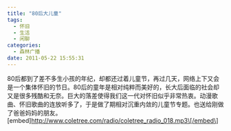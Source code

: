 ```yaml
---
title: "80后大儿童"
tags:
  - 怀旧
  - 生活
  - 闲聊
categories:
  - 森林广播
date: 2011-05-22 15:55:31
---
```


80后都到了差不多生小孩的年纪，却都还过着儿童节，再过几天，网络上下又会是一个集体怀旧的节日。80后的童年是相对纯粹而美好的，长大后面临的社会却又是很多残酷和无奈。巨大的落差使得我们这一代对怀旧似乎非常热衷。动漫歌曲、怀旧歌曲的连放听多了，于是做了期相对沉重内敛的儿童节专题。也送给刚做了爸爸妈妈的朋友。   \[embed\]http://www.coletree.com/radio/coletree_radio_018.mp3\[/embed\]
